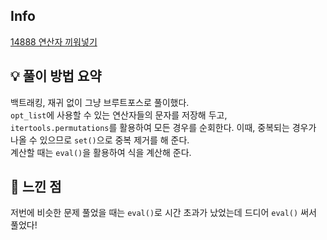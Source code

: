 ## Info
[14888 연산자 끼워넣기](https://www.acmicpc.net/problem/14888)

## 💡 풀이 방법 요약
백트래킹, 재귀 없이 그냥 브루트포스로 풀이했다.  
`opt_list`에 사용할 수 있는 연산자들의 문자를 저장해 두고, `itertools.permutations`를 활용하여 모든 경우를 순회한다. 이때, 중복되는 경우가 나올 수 있으므로 `set()`으로 중복 제거를 해 준다.  
계산할 때는 `eval()`을 활용하여 식을 계산해 준다.

## 🙂 느낀 점
저번에 비슷한 문제 풀었을 때는 `eval()`로 시간 초과가 났었는데 드디어 `eval()` 써서 풀었다!
